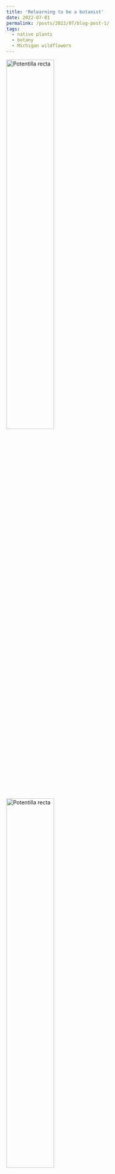 ```yaml
---
title: 'Relearning to be a botanist'
date: 2022-07-01
permalink: /posts/2022/07/blog-post-1/
tags:
  - native plants
  - botany
  - Michigan wildflowers
---
```


<img src="/images/IMG_4480.JPG" alt="Potentilla recta" width="50%">
<img src="/images/IMG_4481.JPG" alt="Potentilla recta" width="50%">
<img src="/images/IMG_4482.JPG" alt="Potentilla recta" width="50%">
<img src="/images/IMG_4483.JPG" alt="Potentilla recta" width="50%">
<img src="/images/IMG_4484.JPG" alt="Potentilla recta" width="50%">
<img src="/images/IMG_4485.JPG" alt="Potentilla recta" width="50%">
<img src="/images/IMG_4486.JPG" alt="Potentilla recta" width="50%">
<img src="/images/IMG_4487.JPG" alt="Potentilla recta" width="50%">
<img src="/images/IMG_4488.JPG" alt="Potentilla recta" width="50%">
<img src="/images/IMG_4489.JPG" alt="Potentilla recta" width="50%">
<img src="/images/IMG_4490.JPG" alt="Potentilla recta" width="50%">
<img src="/images/IMG_4491.JPG" alt="Potentilla recta" width="50%">
<img src="/images/IMG_4492.JPG" alt="Potentilla recta" width="50%">
<img src="/images/IMG_4495.JPG" alt="Potentilla recta" width="50%">
<img src="/images/IMG_4498.JPG" alt="Potentilla recta" width="50%">
<img src="/images/IMG_4499.JPG" alt="Potentilla recta" width="50%">
